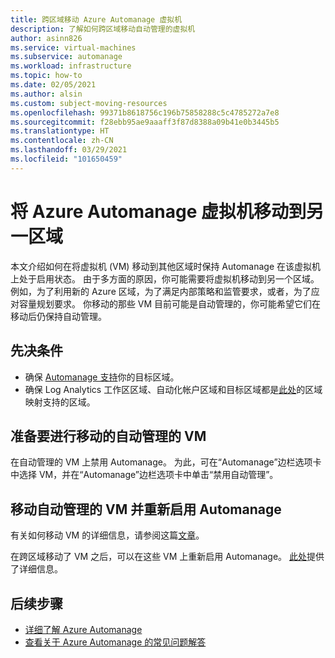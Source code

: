 ```yaml
---
title: 跨区域移动 Azure Automanage 虚拟机
description: 了解如何跨区域移动自动管理的虚拟机
author: asinn826
ms.service: virtual-machines
ms.subservice: automanage
ms.workload: infrastructure
ms.topic: how-to
ms.date: 02/05/2021
ms.author: alsin
ms.custom: subject-moving-resources
ms.openlocfilehash: 99371b8618756c196b75858288c5c4785272a7e8
ms.sourcegitcommit: f28ebb95ae9aaaff3f87d8388a09b41e0b3445b5
ms.translationtype: HT
ms.contentlocale: zh-CN
ms.lasthandoff: 03/29/2021
ms.locfileid: "101650459"
---
```

# <a name="move-an-azure-automanage-virtual-machine-to-a-different-region"></a>将 Azure Automanage 虚拟机移动到另一区域
本文介绍如何在将虚拟机 (VM) 移动到其他区域时保持 Automanage 在该虚拟机上处于启用状态。 由于多方面的原因，你可能需要将虚拟机移动到另一个区域。 例如，为了利用新的 Azure 区域，为了满足内部策略和监管要求，或者，为了应对容量规划要求。 你移动的那些 VM 目前可能是自动管理的，你可能希望它们在移动后仍保持自动管理。

## <a name="prerequisites"></a>先决条件
* 确保 [Automanage 支持](./automanage-virtual-machines.md#prerequisites)你的目标区域。
* 确保 Log Analytics 工作区区域、自动化帐户区域和目标区域都是[此处](../automation/how-to/region-mappings.md)的区域映射支持的区域。

## <a name="prepare-your-automanaged-vms-for-moving"></a>准备要进行移动的自动管理的 VM
在自动管理的 VM 上禁用 Automanage。 为此，可在“Automanage”边栏选项卡中选择 VM，并在“Automanage”边栏选项卡中单击“禁用自动管理”。

## <a name="move-your-automanaged-vms-and-re-enable-automanage"></a>移动自动管理的 VM 并重新启用 Automanage
有关如何移动 VM 的详细信息，请参阅这篇[文章](../resource-mover/tutorial-move-region-virtual-machines.md)。

在跨区域移动了 VM 之后，可以在这些 VM 上重新启用 Automanage。 [此处](./automanage-virtual-machines.md#enabling-automanage-for-vms-in-azure-portal)提供了详细信息。

## <a name="next-steps"></a>后续步骤
* [详细了解 Azure Automanage](./automanage-virtual-machines.md)
* [查看关于 Azure Automanage 的常见问题解答](./faq.md)